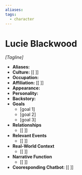 ```yaml
---
aliases: 
tags:
  - character
---
```

# Lucie Blackwood 
*[Tagline]*
- **Aliases:** 
- **Culture:** [[ ]] 
- **Occupation:** 
- **Affiliation:** [[ ]] 
- **Appearance:** 
- **Personality:** 
- **Backstory:** 
- **Goals**
	- [goal 1]
	- [goal 2]
	- [goal 3]
- **Relationships** 
	- [[ ]]
- **Relevant Events** 
	- [[ ]]
- **Real-World Context**
	- [[ ]]
- **Narrative Function**
	- [[ ]]
- **Cooresponding Chatbot**: [[ ]]